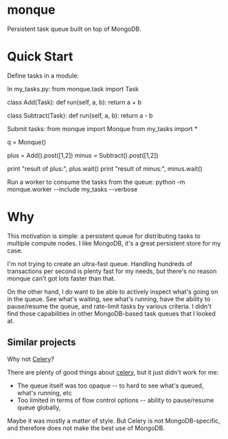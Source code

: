 monque
====================

Persistent task queue built on top of MongoDB.


Quick Start
====================

Define tasks in a module:

In my_tasks.py:
   from monque.task import Task
   
   class Add(Task):
       def run(self, a, b):
           return a + b
   
   class Subtract(Task):
       def run(self, a, b):
           return a - b

Submit tasks:
   from monque import Monque
   from my_tasks import *
   
   q = Monque()
   
   plus = Add().post([1,2])
   minus = Subtract().post([1,2])
   
   print "result of plus:", plus.wait()
   print "result of minus:", minus.wait()

Run a worker to consume the tasks from the queue:
   python -m monque.worker --include my_tasks --verbose


Why
====================

This motivation is simple: a persistent queue for distributing tasks
to multiple compute nodes. I like MongoDB, it's a great persistent store for my case.

I'm not trying to create an ultra-fast queue. Handling hundreds of
transactions per second is plenty fast for my needs, but there's no
reason monque can't got lots faster than that.

On the other hand, I do want to be able to actively inspect what's
going on in the queue. See what's waiting, see what's running, have
the ability to pause/resume the queue, and rate-limit tasks by various
criteria. I didn't find those capabilities in other MongoDB-based task
queues that I looked at.


Similar projects
--------------------

Why not [Celery](http://www.celeryproject.org/)?

There are plenty of good things about [celery](http://www.celeryproject.org/),
but it just didn't work for me:

- The queue itself was too opaque -- to hard to see what's queued, what's running, etc
- Too limited in terms of flow control options -- ability to pause/resume queue globally, 

Maybe it was mostly a matter of style. But Celery is not
MongoDB-specific, and therefore does not make the best use of MongoDB.


